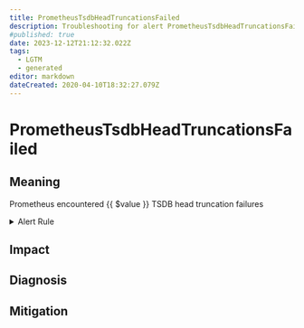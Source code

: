 ```yaml
---
title: PrometheusTsdbHeadTruncationsFailed
description: Troubleshooting for alert PrometheusTsdbHeadTruncationsFailed
#published: true
date: 2023-12-12T21:12:32.022Z
tags: 
  - LGTM
  - generated
editor: markdown
dateCreated: 2020-04-10T18:32:27.079Z
---
```


# PrometheusTsdbHeadTruncationsFailed

## Meaning
[//]: # "Short paragraph that explains what the alert means"
Prometheus encountered {{ $value }} TSDB head truncation failures

<details>
  <summary>Alert Rule</summary>

{{% rule "prometheus-self-monitoring/prometheus-self-monitoring-internal.yml" "PrometheusTsdbHeadTruncationsFailed" %}}

{{% comment %}}

```yaml
alert: PrometheusTsdbHeadTruncationsFailed
expr: increase(prometheus_tsdb_head_truncations_failed_total[1m]) > 0
for: 0m
labels:
    severity: critical
annotations:
    summary: Prometheus TSDB head truncations failed (instance {{ $labels.instance }})
    description: |-
        Prometheus encountered {{ $value }} TSDB head truncation failures
          VALUE = {{ $value }}
          LABELS = {{ $labels }}
    runbook: https://github.com/srerun/prometheus-alerts/blob/main/content/runbooks/prometheus-self-monitoring-internal/PrometheusTsdbHeadTruncationsFailed.md

```

{{% /comment %}}

</details>


## Impact
[//]: # "What could / will happen if the alert is not addressed"



## Diagnosis
[//]: # "Steps to take to identify the cause of the problem"



## Mitigation
[//]: # "The steps necessary to resolve the alert"
